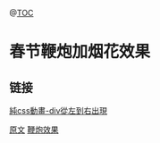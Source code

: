 @[TOC](SDFF)

# 春节鞭炮加烟花效果
## 链接
[純css動畫-div從左到右出現](https://www.itread01.com/articles/1502128627.html)

[原文](https://www.itread01.com/articles/1502128627.html)
[鞭炮效果](http://www.jiaochengphp.com/xiazai/js/2347)

